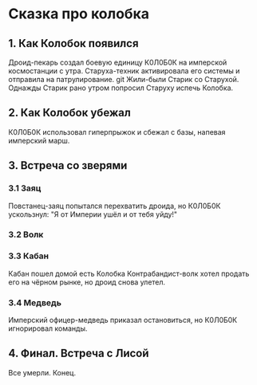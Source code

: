 # Сказка про колобка
## 1. Как Колобок появился
Дроид-пекарь создал боевую единицу К0Л0Б0К на имперской космостанции с утра. Старуха-техник активировала его системы и отправила на патрулирование.
git
Жили-были Старик со Старухой. Однажды Старик рано утром попросил Старуху испечь Колобка.
## 2. Как Колобок убежал
К0Л0Б0К использовал гиперпрыжок и сбежал с базы, напевая имперский марш.
## 3. Встреча со зверями
### 3.1 Заяц
Повстанец-заяц попытался перехватить дроида, но К0Л0Б0К ускользнул: "Я от Империи ушёл и от тебя уйду!"
### 3.2 Волк
### 3.3 Кабан
Кабан пошел домой есть Колобка
Контрабандист-волк хотел продать его на чёрном рынке, но дроид снова улетел.
### 3.4 Медведь
Имперский офицер-медведь приказал остановиться, но К0Л0Б0К игнорировал команды.
## 4. Финал. Встреча с Лисой
Все умерли.
Конец.
